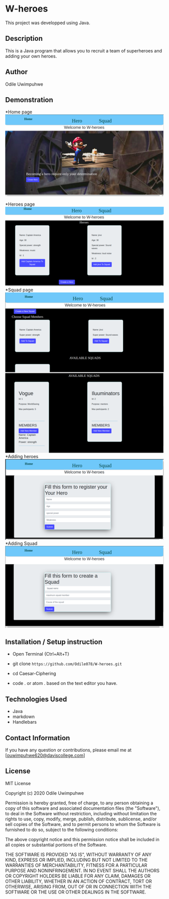 # W-heroes

This project was developped using Java.

## Description

This is a Java program that allows you to recruit a team of superheroes and adding your own heroes.
## Author
 Odile Uwimpuhwe

## Demonstration

*Home page
![home page](Photos/home.png)

*Heroes page
![heroes page](Photos/hero.png)
*Squad page
![Squad page](Photos/squad1.png)
![Squad page](Photos/squad2.png)
*Adding heroes
![Adding heroes page](Photos/heroform.png)
*Adding Squad
![Adding squad page](Photos/squadform.png)

## Installation / Setup instruction
* Open Terminal {Ctrl+Alt+T}

* git clone ```https://github.com/Odile078/W-heroes.git```

* cd Caesar-Ciphering

* code . or atom . based on the text editor you have.

## Technologies Used

* Java
* markdown
* Handlebars


## Contact Information 

If you have any question or contributions, please email me at [ouwimpuhwe620@daviscollege.com]

## License

MIT License

Copyright (c) 2020 Odile Uwimpuhwe

Permission is hereby granted, free of charge, to any person obtaining a copy
of this software and associated documentation files (the "Software"), to deal
in the Software without restriction, including without limitation the rights
to use, copy, modify, merge, publish, distribute, sublicense, and/or sell
copies of the Software, and to permit persons to whom the Software is
furnished to do so, subject to the following conditions:

The above copyright notice and this permission notice shall be included in all
copies or substantial portions of the Software.

THE SOFTWARE IS PROVIDED "AS IS", WITHOUT WARRANTY OF ANY KIND, EXPRESS OR
IMPLIED, INCLUDING BUT NOT LIMITED TO THE WARRANTIES OF MERCHANTABILITY,
FITNESS FOR A PARTICULAR PURPOSE AND NONINFRINGEMENT. IN NO EVENT SHALL THE
AUTHORS OR COPYRIGHT HOLDERS BE LIABLE FOR ANY CLAIM, DAMAGES OR OTHER
LIABILITY, WHETHER IN AN ACTION OF CONTRACT, TORT OR OTHERWISE, ARISING FROM,
OUT OF OR IN CONNECTION WITH THE SOFTWARE OR THE USE OR OTHER DEALINGS IN THE
SOFTWARE.